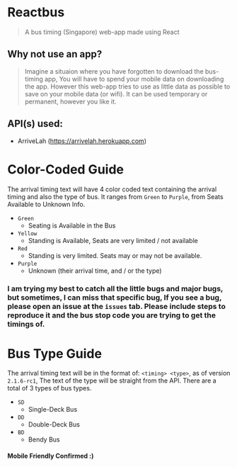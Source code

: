 # Reactbus
> A bus timing (Singapore) web-app made using React

## Why not use an app?
>   Imagine a situaion where you have forgotten to download the bus-timing app, You will have to spend your mobile data on downloading the app. However this web-app tries to use as little data as possible to save on your mobile data (or wifi). It can be used temporary or permanent, however you like it.

## API(s) used:
-   ArriveLah (https://arrivelah.herokuapp.com)

# Color-Coded Guide
The arrival timing text will have 4 color coded text containing the arrival timing and also the type of bus. It ranges from `Green` to `Purple`, from Seats Available to Unknown Info.

-   `Green`
    -   Seating is Available in the Bus
-   `Yellow`
    -   Standing is Available, Seats are very limited / not available
-   `Red`
    -   Standing is very limited. Seats may or may not be available.
-   `Purple`
    -   Unknown (their arrival time, and / or the type)

### I am trying my best to catch all the little bugs and major bugs, but sometimes, I can miss that specific bug, If you see a bug, please open an issue at the `issues` tab. Please include steps to reproduce it and the bus stop code you are trying to get the timings of.

# Bus Type Guide
The arrival timing text will be in the format of: `<timing> <type>`, as of version `2.1.6-rc1`, The text of the type will be straight from the API. There are a total of 3 types of bus types.

-   `SD`
    -   Single-Deck Bus
-   `DD`
    -   Double-Deck Bus
-   `BD`
    -   Bendy Bus

#### Mobile Friendly Confirmed :)